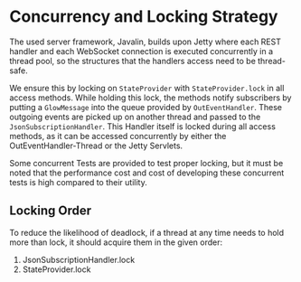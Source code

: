 # Concurrency and Locking Strategy

The used server framework, Javalin, builds upon Jetty where each REST handler
and each WebSocket connection is executed concurrently in a thread pool, so the
structures that the handlers access need to be thread-safe. 

We ensure this by locking on `StateProvider` with `StateProvider.lock` in all
access methods. While holding this lock, the methods notify subscribers by
putting a `GlowMessage` into the queue provided by `OutEventHandler`. These
outgoing events are picked up on another thread and passed to the
`JsonSubscriptionHandler`. This Handler itself is locked during all access
methods, as it can be accessed  concurrently by either the
OutEventHandler-Thread or the Jetty Servlets. 

Some concurrent Tests are provided to test proper locking, but it must be noted
that the performance cost and cost of developing these concurrent tests is high
compared to their utility. 

## Locking Order

To reduce the likelihood of deadlock, if a thread at any time needs to hold more
than lock, it should acquire them in the given order:

1. JsonSubscriptionHandler.lock
2. StateProvider.lock